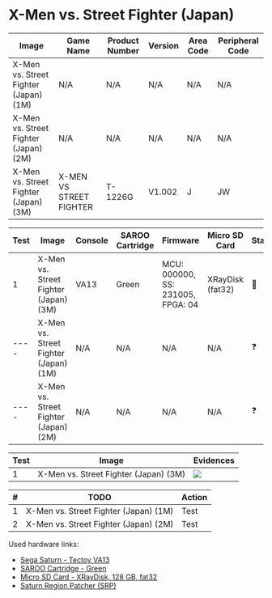 # X-Men vs. Street Fighter (Japan)

| Image                                 | Game Name               | Product Number | Version | Area Code | Peripheral Code |
| ------------------------------------- | ----------------------- | -------------- | ------- | --------- | --------------- |
| X-Men vs. Street Fighter (Japan) (1M) | N/A                     | N/A            | N/A     | N/A       | N/A             |
| X-Men vs. Street Fighter (Japan) (2M) | N/A                     | N/A            | N/A     | N/A       | N/A             |
| X-Men vs. Street Fighter (Japan) (3M) | X-MEN VS STREET FIGHTER | T-1226G        | V1.002  | J         | JW              |

| Test | Image                                 | Console | SAROO Cartridge | Firmware                          | Micro SD Card    | Status     | Time Played |
| ---- | ------------------------------------- | ------- | --------------- | --------------------------------- | ---------------- | ---------- | ----------- |
| 1    | X-Men vs. Street Fighter (Japan) (3M) | VA13    | Green           | MCU: 000000, SS: 231005, FPGA: 04 | XRayDisk (fat32) | :100:      | 18 minutes  |
| ---- | X-Men vs. Street Fighter (Japan) (1M) | N/A     | N/A             | N/A                               | N/A              | :question: | N/A         |
| ---- | X-Men vs. Street Fighter (Japan) (2M) | N/A     | N/A             | N/A                               | N/A              | :question: | N/A         |

| Test | Image                                 | Evidences                                                                                        |
| ---- | ------------------------------------- | ------------------------------------------------------------------------------------------------ |
| 1    | X-Men vs. Street Fighter (Japan) (3M) | [![](https://img.youtube.com/vi/PxfKfiRbqGQ/0.jpg)](https://www.youtube.com/watch?v=PxfKfiRbqGQ) |

| #   | TODO                                  | Action |
| --- | ------------------------------------- | ------ |
| 1   | X-Men vs. Street Fighter (Japan) (1M) | Test   |
| 2   | X-Men vs. Street Fighter (Japan) (2M) | Test   |

Used hardware links:

- [Sega Saturn - Tectoy VA13](../../../../Info/Consoles/VA13/README.md)
- [SAROO Cartridge - Green](../../../../Info/Cartridges/RetroGameParadiseStore/1.32F/README.md)
- [Micro SD Card - XRayDisk, 128 GB, fat32](../../../../Info/SdCards/XRayDisk/128GB/fat32/README.md)
- [Saturn Region Patcher (SRP)](https://segaxtreme.net/resources/saturn-region-patcher.81/download)

